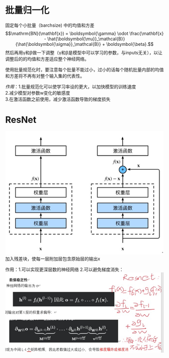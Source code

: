 # 批量归一化
固定每个小批量（barchsize) 中的均值和方差
$$\mathrm{BN}(\mathbf{x}) = \boldsymbol{\gamma} \odot \frac{\mathbf{x} - \hat{\boldsymbol{\mu}}_\mathcal{B}}{\hat{\boldsymbol{\sigma}}_\mathcal{B}} + \boldsymbol{\beta}.$$
然后再用γ和β做一下调整（γ和β是模型中可以学习的参数，与inputs无关），以让调整后的的均值和方差适应整个神经网络。

使用批量规范化时，要注意每个批量不能过小，过小的话每个随机批量内部的均值和方差将不再有对整个输入集的代表性。

*作用*：1.批量规范化可以使学习率设的更大，以加快模型的训练速度      
2.减少模型对参数w变化的敏感度  
3.在激活函数之前使用，减少激活函数导致的梯度损失
# ResNet
![结构](image\resnet.jpg)
加入残差块，使每一层附加层包含原始层的输出x

作用：1.可以实现更深层数的神经网络
2.可以避免梯度消失：![结构](image\resnet防梯度消失.jpg)